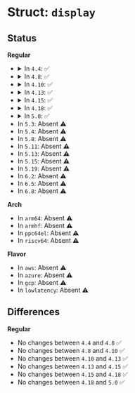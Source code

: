 # Struct: <code>display</code>

## Status
<b>Regular</b>
<ul>
<li>
<details>
<summary>In <code>4.4</code>: ✅</summary>

```c
struct display {
    const u_char *fontdata;
    int userfont;
    u_short scrollmode;
    u_short inverse;
    short int yscroll;
    int vrows;
    int cursor_shape;
    int con_rotate;
    u32 xres_virtual;
    u32 yres_virtual;
    u32 height;
    u32 width;
    u32 bits_per_pixel;
    u32 grayscale;
    u32 nonstd;
    u32 accel_flags;
    u32 rotate;
    struct fb_bitfield red;
    struct fb_bitfield green;
    struct fb_bitfield blue;
    struct fb_bitfield transp;
    const struct fb_videomode *mode;
};
```
</details>
</li>
<li>
<details>
<summary>In <code>4.8</code>: ✅</summary>

```c
struct display {
    const u_char *fontdata;
    int userfont;
    u_short scrollmode;
    u_short inverse;
    short int yscroll;
    int vrows;
    int cursor_shape;
    int con_rotate;
    u32 xres_virtual;
    u32 yres_virtual;
    u32 height;
    u32 width;
    u32 bits_per_pixel;
    u32 grayscale;
    u32 nonstd;
    u32 accel_flags;
    u32 rotate;
    struct fb_bitfield red;
    struct fb_bitfield green;
    struct fb_bitfield blue;
    struct fb_bitfield transp;
    const struct fb_videomode *mode;
};
```
</details>
</li>
<li>
<details>
<summary>In <code>4.10</code>: ✅</summary>

```c
struct display {
    const u_char *fontdata;
    int userfont;
    u_short scrollmode;
    u_short inverse;
    short int yscroll;
    int vrows;
    int cursor_shape;
    int con_rotate;
    u32 xres_virtual;
    u32 yres_virtual;
    u32 height;
    u32 width;
    u32 bits_per_pixel;
    u32 grayscale;
    u32 nonstd;
    u32 accel_flags;
    u32 rotate;
    struct fb_bitfield red;
    struct fb_bitfield green;
    struct fb_bitfield blue;
    struct fb_bitfield transp;
    const struct fb_videomode *mode;
};
```
</details>
</li>
<li>
<details>
<summary>In <code>4.13</code>: ✅</summary>

```c
struct display {
    const u_char *fontdata;
    int userfont;
    u_short scrollmode;
    u_short inverse;
    short int yscroll;
    int vrows;
    int cursor_shape;
    int con_rotate;
    u32 xres_virtual;
    u32 yres_virtual;
    u32 height;
    u32 width;
    u32 bits_per_pixel;
    u32 grayscale;
    u32 nonstd;
    u32 accel_flags;
    u32 rotate;
    struct fb_bitfield red;
    struct fb_bitfield green;
    struct fb_bitfield blue;
    struct fb_bitfield transp;
    const struct fb_videomode *mode;
};
```
</details>
</li>
<li>
<details>
<summary>In <code>4.15</code>: ✅</summary>

```c
struct display {
    const u_char *fontdata;
    int userfont;
    u_short scrollmode;
    u_short inverse;
    short int yscroll;
    int vrows;
    int cursor_shape;
    int con_rotate;
    u32 xres_virtual;
    u32 yres_virtual;
    u32 height;
    u32 width;
    u32 bits_per_pixel;
    u32 grayscale;
    u32 nonstd;
    u32 accel_flags;
    u32 rotate;
    struct fb_bitfield red;
    struct fb_bitfield green;
    struct fb_bitfield blue;
    struct fb_bitfield transp;
    const struct fb_videomode *mode;
};
```
</details>
</li>
<li>
<details>
<summary>In <code>4.18</code>: ✅</summary>

```c
struct display {
    const u_char *fontdata;
    int userfont;
    u_short scrollmode;
    u_short inverse;
    short int yscroll;
    int vrows;
    int cursor_shape;
    int con_rotate;
    u32 xres_virtual;
    u32 yres_virtual;
    u32 height;
    u32 width;
    u32 bits_per_pixel;
    u32 grayscale;
    u32 nonstd;
    u32 accel_flags;
    u32 rotate;
    struct fb_bitfield red;
    struct fb_bitfield green;
    struct fb_bitfield blue;
    struct fb_bitfield transp;
    const struct fb_videomode *mode;
};
```
</details>
</li>
<li>
<details>
<summary>In <code>5.0</code>: ✅</summary>

```c
struct display {
    const u_char *fontdata;
    int userfont;
    u_short scrollmode;
    u_short inverse;
    short int yscroll;
    int vrows;
    int cursor_shape;
    int con_rotate;
    u32 xres_virtual;
    u32 yres_virtual;
    u32 height;
    u32 width;
    u32 bits_per_pixel;
    u32 grayscale;
    u32 nonstd;
    u32 accel_flags;
    u32 rotate;
    struct fb_bitfield red;
    struct fb_bitfield green;
    struct fb_bitfield blue;
    struct fb_bitfield transp;
    const struct fb_videomode *mode;
};
```
</details>
</li>
<li>
In <code>5.3</code>: Absent ⚠️
</li>
<li>
In <code>5.4</code>: Absent ⚠️
</li>
<li>
In <code>5.8</code>: Absent ⚠️
</li>
<li>
In <code>5.11</code>: Absent ⚠️
</li>
<li>
In <code>5.13</code>: Absent ⚠️
</li>
<li>
In <code>5.15</code>: Absent ⚠️
</li>
<li>
In <code>5.19</code>: Absent ⚠️
</li>
<li>
In <code>6.2</code>: Absent ⚠️
</li>
<li>
In <code>6.5</code>: Absent ⚠️
</li>
<li>
In <code>6.8</code>: Absent ⚠️
</li>
</ul>
<b>Arch</b>
<ul>
<li>
In <code>arm64</code>: Absent ⚠️
</li>
<li>
In <code>armhf</code>: Absent ⚠️
</li>
<li>
In <code>ppc64el</code>: Absent ⚠️
</li>
<li>
In <code>riscv64</code>: Absent ⚠️
</li>
</ul>
<b>Flavor</b>
<ul>
<li>
In <code>aws</code>: Absent ⚠️
</li>
<li>
In <code>azure</code>: Absent ⚠️
</li>
<li>
In <code>gcp</code>: Absent ⚠️
</li>
<li>
In <code>lowlatency</code>: Absent ⚠️
</li>
</ul>

## Differences
<b>Regular</b>
<ul>
<li>
No changes between <code>4.4</code> and <code>4.8</code> ✅
</li>
<li>
No changes between <code>4.8</code> and <code>4.10</code> ✅
</li>
<li>
No changes between <code>4.10</code> and <code>4.13</code> ✅
</li>
<li>
No changes between <code>4.13</code> and <code>4.15</code> ✅
</li>
<li>
No changes between <code>4.15</code> and <code>4.18</code> ✅
</li>
<li>
No changes between <code>4.18</code> and <code>5.0</code> ✅
</li>
</ul>
